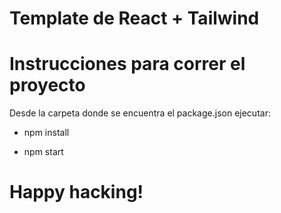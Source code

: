# Template de React + Tailwind

# Instrucciones para correr el proyecto

Desde la carpeta donde se encuentra el package.json ejecutar:

- npm install

- npm start

# Happy hacking!
